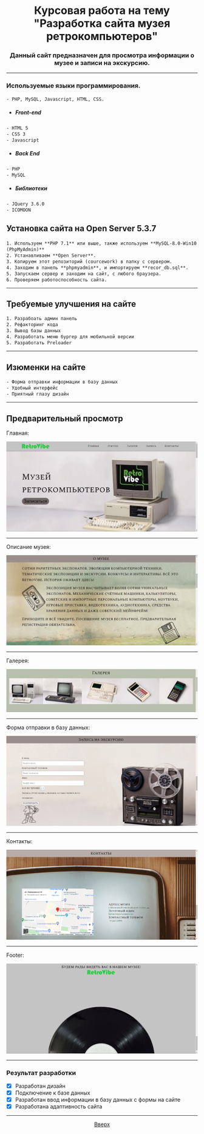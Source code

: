 <h1 align="center"> Курсовая работа на тему "Разработка сайта музея ретрокомпьютеров"
</h1>
<p align="center">
<a id="anchor"></a>
<h3 align="center"> Данный сайт предназначен для просмотра информации о музее и записи на экскурсию.</h3>

___
### Используемые языки программирования.
```
- PHP, MySQL, Javascript, HTML, CSS.
```
- ##### Front-end
```
- HTML 5
- CSS 3
- Javascript
```
- ##### Back End
```
- PHP
- MySQL
```
- ##### Библиотеки
```
- JQuery 3.6.0
- ICOMOON
```
    

## Установка сайта на Open Server 5.3.7
```
1. Используем **PHP 7.1** или выше, также используем **MySQL-8.0-Win10 (PhpMyAdmin)**
2. Устанавливаем **Open Server**.
3. Копируем этот репозиторий (courcework) в папку с сервером.
4. Заходим в панель **phpmyadmin**, и импортируем **recor_db.sql**.
5. Запускаем сервер и заходим на сайт, с любого браузера.
6. Проверяем работоспособность сайта.
```
___
## Требуемые улучшения на сайте
```
1. Разрабоать админ панель
2. Рефакторинг кода
3. Вывод базы данных 
4. Разработать меню бургер для мобильной версии
5. Разработать Preloader
```
___
## Изюменки на сайте
```
- Форма отправки информации в базу данных
- Удобный интерфейс
- Приятный глазу дизайн
```
___
## Предварительный просмотр

Главная:

![image](/imagesforeadme/Screenshot-1.png)
___
Описание музея:

![image](/imagesforeadme/Screenshot-2.png)
___
Галерея:

![image](/imagesforeadme/Screenshot-3.png)
___
Форма отправки в базу данных:

![image](/imagesforeadme/Screenshot-4.png)
___
Контакты:

![image](/imagesforeadme/Screenshot-5.png)
___
Footer:

![image](/imagesforeadme/Screenshot-6.png)
___
### Результат разработки
- [x] Разработан дизайн
- [x] Подключение к базе данных
- [x] Разработан ввод информации в базу данных с формы на сайте
- [x] Разработана адаптивность сайта
___
<p align="center"><a href="#anchor">Вверх</a></p>